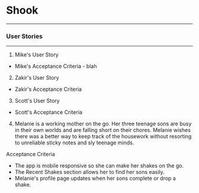 # Shook
***

### User Stories
***
1) Mike's User Story
* Mike's Acceptance Criteria - blah

2) Zakir's User Story
* Zakir's Acceptance Criteria

3) Scott's User Story
* Scott's Acceptance Criteria

4) Melanie is a working mother on the go. Her three teenage sons are busy in their own worlds and are falling short on their chores. Melanie wishes there was a better way to keep track of the housework without resorting to unreliable sticky notes and sly teenage minds.

Acceptance Criteria
* The app is mobile responsive so she can make her shakes on the go.
* The Recent Shakes section allows her to find her sons easily.
* Melanie's profile page updates when her sons complete or drop a shake. 
